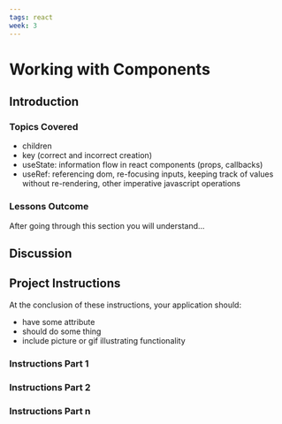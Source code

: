 ```yaml
---
tags: react 
week: 3
---
```


# Working with Components

## Introduction

### Topics Covered

- children
- key (correct and incorrect creation)
- useState: information flow in react components (props, callbacks)
- useRef: referencing dom, re-focusing inputs, keeping track of values without re-rendering, other imperative javascript operations

### Lessons Outcome

After going through this section you will understand...

## Discussion

## Project Instructions

At the conclusion of these instructions, your application should:

- have some attribute
- should do some thing
- include picture or gif illustrating functionality

### Instructions Part 1

### Instructions Part 2

### Instructions Part n
